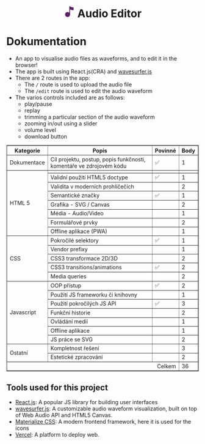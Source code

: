 <h1 align="center">
<img src="https://github.com/PasportnikovIvan/KAJ_Semestralka/blob/main/public/favicon-32x32.png" alt="logo" width="30" height="30" />
Audio Editor
	
</h1>

<h1>Dokumentation</a></h1>

-   An app to visualise audio files as waveforms, and to edit it in the browser!
-   The app is built using React.js(CRA) and [wavesurfer.js](https://wavesurfer-js.org/)
-   There are 2 routes in the app:
    -   The `/` route is used to upload the audio file
    -   The `/edit` route is used to edit the audio waveform
-   The varios controls included are as follows:
    -   play/pause
    -   replay
    -   trimming a particular section of the audio waveform
    -   zooming in/out using a slider
    -   volume level
    -   download button

<table border="1">
  <thead>
    <tr>
      <th>Kategorie</th>
      <th>Popis</th>
      <th>Povinné</th>
      <th>Body</th>
    </tr>
  </thead>
    <tr>
      <td rowspan="1">Dokumentace</td>
      <td>Cíl projektu, postup, popis funkčnosti, komentáře ve zdrojovém kódu</td>
      <td>✅</td>
      <td>1</td>
    </tr>
    <tr>
      <td rowspan="8">HTML 5</td>
      <td></td>
      <td></td>
      <td></td>
    </tr>
    <tr>
      <td>Validní použití HTML5 doctype</td>
      <td>✅</td>
      <td>1</td>
    </tr>
  	<tr>
      <td>Validita v moderních prohlíčečích</td>
      <td></td>
      <td>2</td>
    </tr>
  	<tr>
      <td>Semantické značky</td>
      <td>✅</td>
      <td>1</td>
    </tr>
 	<tr>
      <td>Grafika - SVG / Canvas</td>
      <td></td>
      <td>2</td>
    </tr>
  	<tr>
      <td>Média - Audio/Video</td>
      <td></td>
      <td>1</td>
    </tr>
  	<tr>
      <td>Formulářové prvky</td>
      <td></td>
      <td>2</td>
    </tr>
  	<tr>
      <td>Offline aplikace (PWA)</td>
      <td></td>
      <td>1</td>
    </tr>
    <tr>
      <td rowspan="5">CSS</td>
      <td>Pokročilé selektory</td>
      <td>✅</td>
      <td>1</td>
    </tr>
    <tr>
      <td>Vendor prefixy</td>
      <td></td>
      <td>1</td>
    </tr>
    <tr>
      <td>CSS3 transformace 2D/3D</td>
      <td></td>
      <td>2</td>
    </tr>
    <tr>
      <td>CSS3 transitions/animations</td>
      <td>✅</td>
      <td>2</td>
    </tr>
  	<tr>
      <td>Media queries</td>
      <td></td>
      <td>2</td>
    </tr>
    <tr>
      <td rowspan="7">Javascript</td>
      <td>OOP přístup</td>
      <td>✅</td>
      <td>2</td>
    </tr>
    <tr>
      <td>Použití JS frameworku či knihovny</td>
      <td></td>
      <td>1</td>
    </tr>
    <tr>
      <td>Použití pokročilých JS API</td>
      <td>✅</td>
      <td>3</td>
    </tr>
    <tr>
      <td>Funkční historie</td>
      <td></td>
      <td>2</td>
    </tr>
    <tr>
      <td>Ovládání medií</td>
      <td></td>
      <td>1</td>
    </tr>
    <tr>
      <td>Offline aplikace</td>
      <td></td>
      <td>1</td>
    </tr>
     <tr>
      <td>JS práce se SVG</td>
      <td></td>
      <td>2</td>
    </tr>
    <tr>
      <td rowspan="2">Ostatní</td>
      <td>Kompletnost řešení</td>
      <td></td>
      <td>3</td>
    </tr>
    <tr>
      <td>Estetické zpracování</td>
      <td></td>
      <td>2</td>
    </tr>
    <tr>
      <td colspan="3" align="right">Celkem</td>
      <td>36</td>
    </tr>
</table>

## Tools used for this project

-   [React.js](https://reactjs.org/): A popular JS library for building user interfaces
-   [wavesurfer.js](https://wavesurfer-js.org/): A customizable audio waveform visualization, built on top of Web Audio API and HTML5 Canvas.
-   [Materialize CSS](https://materializecss.com/): A modern frontend framework, here it is used for the icons
-   [Vercel](https://vercel.com/): A platform to deploy web.
